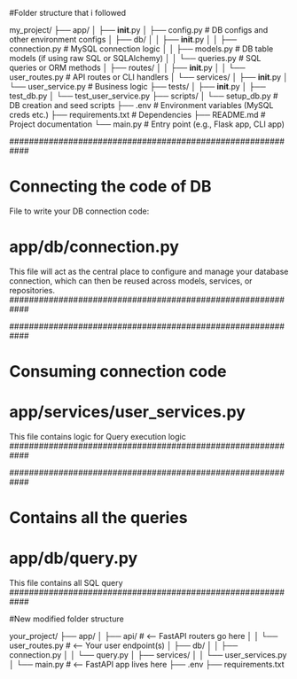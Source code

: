#Folder structure that i followed

my_project/
├── app/
│   ├── __init__.py
│   ├── config.py           # DB configs and other environment configs
│   ├── db/
│   │   ├── __init__.py
│   │   ├── connection.py   # MySQL connection logic
│   │   ├── models.py       # DB table models (if using raw SQL or SQLAlchemy)
│   │   └── queries.py      # SQL queries or ORM methods
│   ├── routes/
│   │   ├── __init__.py
│   │   └── user_routes.py  # API routes or CLI handlers
│   └── services/
│       ├── __init__.py
│       └── user_service.py # Business logic
├── tests/
│   ├── __init__.py
│   ├── test_db.py
│   └── test_user_service.py
├── scripts/
│   └── setup_db.py         # DB creation and seed scripts
├── .env                    # Environment variables (MySQL creds etc.)
├── requirements.txt        # Dependencies
├── README.md               # Project documentation
└── main.py                 # Entry point (e.g., Flask app, CLI app)

############################################################
# Connecting the code of DB
File to write your DB connection code:
# app/db/connection.py
This file will act as the central place to configure and manage your database connection, which can then be reused across models, services, or repositories.
############################################################

############################################################
# Consuming connection code 
# app/services/user_services.py
This file contains logic for Query execution logic
############################################################

############################################################
# Contains all the queries 
# app/db/query.py
This file contains all SQL query
############################################################

#New modified folder structure 

your_project/
├── app/
│   ├── api/                    # <-- FastAPI routers go here
│   │   └── user_routes.py      # <-- Your user endpoint(s)
│   ├── db/
│   │   ├── connection.py
│   │   └── query.py
│   ├── services/
│   │   └── user_services.py
│   └── main.py                 # <-- FastAPI app lives here
├── .env
├── requirements.txt

